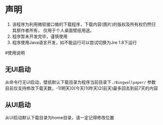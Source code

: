# 声明
1. 该程序为利用微软接口做的下载程序，下载内容(图片)的版权及所有权仍然归其原作者所有， 仅用于个人桌面壁纸用途。
2. 程序暂未开发完毕，谨慎使用
3.  程序使用Java语言开发，如不能运行可以尝试切换为Jre 1.8下运行

#使用说明
## 无UI启动
从命令行无UI启动，壁纸默认下载目录为程序当前目录下`./Bingwallpaper/`
参数目前仅支持修改下载天数，-1(明天)0(今天)1(昨天)2(前天)最多回去到前7天的内容

## 从UI启动
从UI启动默认下载目录为home目录，请一定记得修改位置